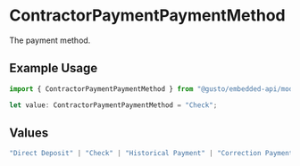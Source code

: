 # ContractorPaymentPaymentMethod

The payment method.

## Example Usage

```typescript
import { ContractorPaymentPaymentMethod } from "@gusto/embedded-api/models/components/contractorpayment.js";

let value: ContractorPaymentPaymentMethod = "Check";
```

## Values

```typescript
"Direct Deposit" | "Check" | "Historical Payment" | "Correction Payment"
```